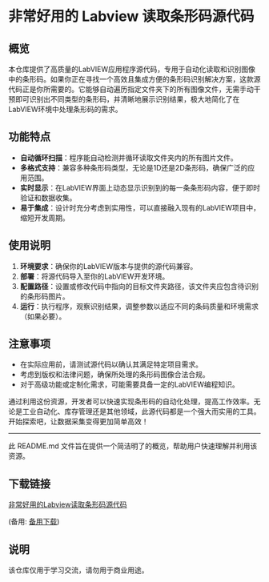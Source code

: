 # 非常好用的 Labview 读取条形码源代码

## 概览

本仓库提供了高质量的LabVIEW应用程序源代码，专用于自动化读取和识别图像中的条形码。如果你正在寻找一个高效且集成方便的条形码识别解决方案，这款源代码正是你所需要的。它能够自动遍历指定文件夹下的所有图像文件，无需手动干预即可识别出不同类型的条形码，并清晰地展示识别结果，极大地简化了在LabVIEW环境中处理条形码的需求。

## 功能特点

- **自动循环扫描**：程序能自动检测并循环读取文件夹内的所有图片文件。
- **多格式支持**：兼容多种条形码类型，无论是1D还是2D条形码，确保广泛的应用范围。
- **实时显示**：在LabVIEW界面上动态显示识别到的每一条条形码内容，便于即时验证和数据收集。
- **易于集成**：设计时充分考虑到实用性，可以直接融入现有的LabVIEW项目中，缩短开发周期。

## 使用说明

1. **环境要求**：确保你的LabVIEW版本与提供的源代码兼容。
2. **部署**：将源代码导入至你的LabVIEW开发环境。
3. **配置路径**：设置或修改代码中指向的目标文件夹路径，该文件夹应包含待识别的条形码图片。
4. **运行**：执行程序，观察识别结果，调整参数以适应不同的条码质量和环境需求（如果必要）。

## 注意事项

- 在实际应用前，请测试源代码以确认其满足特定项目需求。
- 考虑到版权和法律问题，确保所处理的条形码图像合法合规。
- 对于高级功能或定制化需求，可能需要具备一定的LabVIEW编程知识。

通过利用这份资源，开发者可以快速实现条形码的自动化处理，提高工作效率。无论是工业自动化、库存管理还是其他领域，此源代码都是一个强大而实用的工具。开始探索吧，让数据采集变得更加简单高效！

---

此 README.md 文件旨在提供一个简洁明了的概览，帮助用户快速理解并利用该资源。

## 下载链接
[非常好用的Labview读取条形码源代码](https://pan.quark.cn/s/cd462e10d348) 

(备用: [备用下载](https://pan.baidu.com/s/1HnmCD0YVbbfnnFR_89vF3w?pwd=1234))

## 说明

该仓库仅用于学习交流，请勿用于商业用途。
